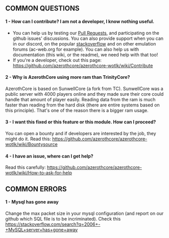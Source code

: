 ## COMMON QUESTIONS

#### 1 - How can I contribute? I am not a developer, I know nothing useful.

- You can help us by testing our [Pull Requests](https://github.com/azerothcore/azerothcore-wotlk/wiki/Contribute#how-to-test-a-pull-request), and participating on the github issues' discussions. You can also provide support when you can in our discord, on the popular [stackoverflow](https://stackoverflow.com/questions/tagged/azerothcore) and on other emulation forums (ac-web.org for example). You can also help us with documentation (this wiki, or the readme), we need help with that too!
- If you're a developer, check out this page: https://github.com/azerothcore/azerothcore-wotlk/wiki/Contribute

#### 2 - Why is AzerothCore using more ram than TrinityCore?

AzerothCore is based on SunwellCore (a fork from TC). SunwellCore was a public server with 4000 players online and they made sure their core could handle that amount of player easily. Reading data from the ram is much faster than reading from the hard disk (there are entire systems based on this principle). That's one of the reason there is a bigger ram usage.

#### 3 - I want this fixed or this feature or this module. How can I proceed?

You can open a bounty and if developers are interested by the job, they might do it. Read this: https://github.com/azerothcore/azerothcore-wotlk/wiki/Bountysource

#### 4 - I have an issue, where can I get help?

Read this carefully: https://github.com/azerothcore/azerothcore-wotlk/wiki/How-to-ask-for-help


## COMMON ERRORS

#### 1 - Mysql has gone away

Change the max packet size in your mysql configuration (and report on our github which SQL file is to be incriminated). Check this https://stackoverflow.com/search?q=2006+-+MySQL+server+has+gone+away
